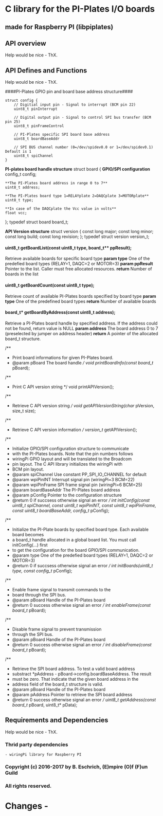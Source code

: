 # C library for the PI-Plates I/O boards
## made for Raspberry PI (libpiplates)

## API overview

Help would be nice - ThX.

## API Defines and Functions

Help would be nice - ThX.

####PI-Plates GPIO pin and board base address structure####
```
struct config {
	// Digitial input pin - Signal to interrupt (BCM pin 22)
	uint8_t pinInterrupt

	// Digital output pin - Signal to control SPI bus transfer (BCM pin 25)
	uint8_t pinFrameControl

	// PI-Plates specific SPI board base address
	uint8_t boardBaseAddr

	// SPI BUS channel number (0=/dev/spidev0.0 or 1=/dev/spidev0.1) Default is 1
	uint8_t spiChannel
}
```

**PI-plates board handle structure**
struct board
{
	**GPIO/SPI configuration**
    config_t config;

    **The PI-Plates board address in range 0 to 7**
    uint8_t address;

    **The PI-Plates board type 1=RELAYplate 2=DAQCplate 3=MOTORplate**
    uint8_t type;

    **In case of the DAQCplate the Vcc value in volts**
    float vcc;
};
typedef struct board board_t;

**API Version structure**
struct version
{
	const long major;
	const long minor;
	const long build;
	const long revision;
};
typedef struct version version_t;

#### uint8_t getBoardList(const uint8_t type, board_t\*\* ppResult);
Retrieve available boards for specific board type
**param type** One of the predefied board types (RELAY=1, DAQC=2 or MOTOR=3)
**param ppResult** Pointer to the list. Caller must free allocated resources.
**return** Number of boards in the list

#### uint8_t getBoardCount(const uint8_t type);
Retrieve count of available PI-Plates boards specified by board type
**param type** One of the predefined board types
**return** Number of available boards

#### board_t\* getBoardByAddress(const uint8_t address);
Retrieve a PI-Plates board handle by specified address. If the address could not be found, return value is NULL
**param address** The board address 0 to 7 (preselected by jumper on address header)
**return** A pointer of the allocated board_t structure.

/**
 * Print board informations for given PI-Plates board.
 * @param pBoard The board handle
 */
void printBoardInfo(const board_t* pBoard);

/**
 * Print C API version string
 */
void printAPIVersion();

/**
 * Retrieve C API version string
 */
void getAPIVersionString(char* pVersion, size_t size);

/**
 * Retrieve C API version information
 */
version_t* getAPIVersion();

/**
 * Initialize GPIO/SPI configuration structure to communicate
 * with the PI-Plates boards. Note that the pin numbers follows
 * wiringPi GPIO layout and will be translated to the Broadcom
 * pin layout. The C API library initializes the wiringPi with
 * BCM pin layout.
 * @param spiChannel Use constant PP_SPI_IO_CHANNEL for default
 * @param wpiPinINT Interrupt signal pin (wiringPi=3 BCM=22)
 * @param wpiPinFrame SPI frame signal pin (wiringPi=6 BCM=25)
 * @param boardBaseAddr The PI-Plates board address
 * @param pConfig Pointer to the configuration structure
 * @return 0 if succsess otherwise signal an error
 */
int initConfig(const uint8_t spiChannel, const uint8_t wpiPinINT, const uint8_t wpiPinFrame, const uint8_t boardBaseAddr, config_t* pConfig);

/**
 * Initialize the PI-Plate boards by specified board type. Each available board becomes
 * a board_t handle allocated in a global board list. You must call initConfig(...) first
 * to get the configuration for the board GPIO/SPI communication.
 * @param type One of the predefied board types (RELAY=1, DAQC=2 or MOTOR=3)
 * @return 0 if succsess otherwise signal an error
 */
int initBoards(uint8_t type, const config_t* pConfig);

/**
 * Enable frame signal to transmit commands to the
 * board through the SPI bus.
 * @param pBoard Handle of the PI-Plates board
 * @return 0 success otherwise signal an error
 */
int enableFrame(const board_t* pBoard);

/**
 * Disable frame signal to prevent transmission
 * through the SPI bus.
 * @param pBoard Handle of the PI-Plates board
 * @return 0 success otherwise signal an error
 */
int disableFrame(const board_t* pBoard);

/**
 * Retrieve the SPI board address. To test a valid board address
 * substract *pAddress - pBoard->config.boardBaseAddress. The result
 * must be zero. That indicate that the given board address in the
 * address field of the board_t structure is valid.
 * @param pBoard Handle of the PI-Plates board
 * @param pAddress Pointer to retrieve the SPI board address
 * @return 0 success otherwise signal an error
 */
uint8_t getAddress(const board_t* pBoard, uint8_t* pData);


## Requirements and Dependencies

Help would be nice - ThX.

### Thrid party dependencies

	- wiringPi library for Raspberry PI

### Copyright (c) 2016-2017 by B. Eschrich, (E)mpire (O)f (F)un Guild
### All rights reserved.


# Changes -
